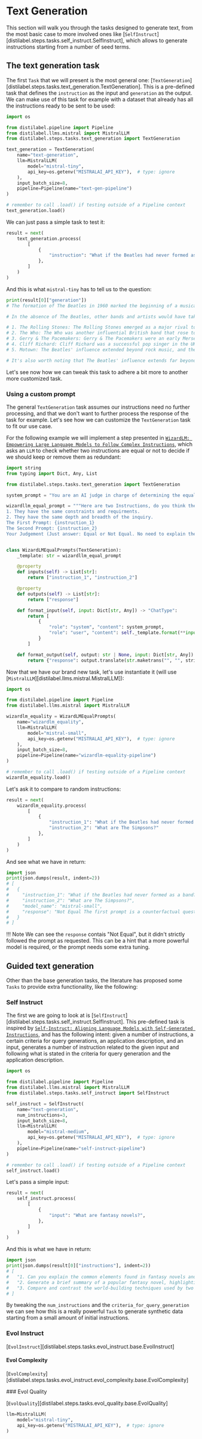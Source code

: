 # Text Generation

This section will walk you through the tasks designed to generate text, from the most basic case to more involved ones like [`SelfInstruct`][distilabel.steps.tasks.self_instruct.SelfInstruct], which allows to generate instructions starting from a number of seed terms.

## The text generation task

The first `Task` that we will present is the most general one: [`TextGeneration`][distilabel.steps.tasks.text_generation.TextGeneration]. This is a pre-defined task that defines the `instruction` as the input and `generation` as the output. We can make use of this task for example with a dataset that already has all the instructions ready to be sent to be used:

```python
import os

from distilabel.pipeline import Pipeline
from distilabel.llms.mistral import MistralLLM
from distilabel.steps.tasks.text_generation import TextGeneration

text_generation = TextGeneration(
    name="text-generation",
    llm=MistralLLM(
        model="mistral-tiny",
        api_key=os.getenv("MISTRALAI_API_KEY"),  # type: ignore
    ),
    input_batch_size=8,
    pipeline=Pipeline(name="text-gen-pipeline")
)

# remember to call .load() if testing outside of a Pipeline context
text_generation.load()
```

We can just pass a simple task to test it:

```python
result = next(
    text_generation.process(
        [
            {
                "instruction": "What if the Beatles had never formed as a band?",
            },
        ] 
    )
)
```

And this is what `mistral-tiny` has to tell us to the question:

```python
print(result[0]["generation"])
# The formation of The Beatles in 1960 marked the beginning of a musical revolution that would last for decades. Their innovative songwriting, unique harmonies, and groundbreaking recordings continue to influence musicians and shape the music industry. However, had they never formed as a band, the musical landscape would have looked very different.

# In the absence of The Beatles, other bands and artists would have taken the lead in the British Invasion of the US music charts. Some possibilities include:

# 1. The Rolling Stones: The Rolling Stones emerged as a major rival to The Beatles, and they were also a crucial part of the British Invasion. They developed their own unique sound, with a raw, edgier approach that contrasted with The Beatles' more polished style.
# 2. The Who: The Who was another influential British band that rose to prominence during the same period as The Beatles. They were known for their powerful live performances and innovative approach to rock music.
# 3. Gerry & The Pacemakers: Gerry & The Pacemakers were an early Merseybeat band, and they had several hits in the UK and the US before The Beatles. Had The Beatles not formed, they might have continued to be a major force in the music world.
# 4. Cliff Richard: Cliff Richard was a successful pop singer in the UK before The Beatles, and he continued to have hits throughout the 1960s and beyond. He might have remained the dominant British pop star had The Beatles never emerged.
# 5. Motown: The Beatles' influence extended beyond rock music, and their success paved the way for other genres to gain mainstream acceptance in the US. Motown, for instance, would have faced more resistance in breaking into the US market without The Beatles' paving the way.

# It's also worth noting that The Beatles' influence extends far beyond their music. They were trendsetters in fashion, hairstyles, and cultural norms. Their break-up in 1970 marked the end of an era in popular culture, and the music industry has never been the same since. So, even if other bands and artists had taken their place, The Beatles' impact on music and culture would still be felt.
```

Let's see now how we can tweak this task to adhere a bit more to another more customized task.

### Using a custom prompt

The general `TextGeneration` task assumes our instructions need no further processing, and that we don't want to further process the response of the task for example. Let's see how we can customize the `TextGeneration` task to fit our use case.

For the following example we will implement a step presented in [`WizardLM: Empowering Large Language Models to Follow Complex Instructions`](https://arxiv.org/abs/2304.12244), which asks an `LLM` to check whether two instructions are equal or not to decide if we should keep or remove them as redundant:

```python
import string
from typing import Dict, Any, List

from distilabel.steps.tasks.text_generation import TextGeneration

system_prompt = "You are an AI judge in charge of determining the equality of two instructions. "

wizardllm_equal_prompt = """Here are two Instructions, do you think they are equal to each other and meet the following requirements?:
1. They have the same constraints and requirments.
2. They have the same depth and breadth of the inquiry.
The First Prompt: {instruction_1}
The Second Prompt: {instruction_2}
Your Judgement (Just answer: Equal or Not Equal. No need to explain the reason):"""


class WizardLMEqualPrompts(TextGeneration):
    _template: str = wizardllm_equal_prompt

    @property
    def inputs(self) -> List[str]:
        return ["instruction_1", "instruction_2"]

    @property
    def outputs(self) -> List[str]:
        return ["response"]

    def format_input(self, input: Dict[str, Any]) -> "ChatType":
        return [
            {
                "role": "system", "content": system_prompt,
                "role": "user", "content": self._template.format(**input)
            }
        ]

    def format_output(self, output: str | None, input: Dict[str, Any]) -> Dict[str, str]:
        return {"response": output.translate(str.maketrans("", "", string.punctuation))}
```

Now that we have our brand new task, let's use instantiate it (will use [`MistralLLM`][distilabel.llms.mistral.MistralLLM]):

```python
import os

from distilabel.pipeline import Pipeline
from distilabel.llms.mistral import MistralLLM

wizardlm_equality = WizardLMEqualPrompts(
    name="wizardlm_equality",
    llm=MistralLLM(
        model="mistral-small",
        api_key=os.getenv("MISTRALAI_API_KEY"),  # type: ignore
    ),
    input_batch_size=8,
    pipeline=Pipeline(name="wizardlm-equality-pipeline")
)

# remember to call .load() if testing outside of a Pipeline context
wizardlm_equality.load()
```

Let's ask it to compare to random instructions:

```python
result = next(
    wizardlm_equality.process(
        [
            {
                "instruction_1": "What if the Beatles had never formed as a band?",
                "instruction_2": "What are The Simpsons?"
            },
        ] 
    )
)
```

And see what we have in return:

```python
import json
print(json.dumps(result, indent=2))
# [
#   {
#     "instruction_1": "What if the Beatles had never formed as a band?",
#     "instruction_2": "What are The Simpsons?",
#     "model_name": "mistral-small",
#     "response": "Not Equal The first prompt is a counterfactual question that invites exploration of the Beatles impact on music and culture if they had not formed while the second prompt asks for an explanation or definition of a longrunning TV show The Simpsons They do not share the same constraints requirements depth or breadth of inquiry"
#   }
# ]
```

!!! Note
    We can see the `response` contais "Not Equal", but it didn't strictly followed the prompt as requested. This can be a hint that a more powerful model is required, or the prompt needs some extra tuning.

## Guided text generation

Other than the base generation tasks, the literature has proposed some `Tasks` to provide extra functionality, like the following:

### Self Instruct

The first we are going to look at is [`SelfInstruct`][distilabel.steps.tasks.self_instruct.SelfInstruct]. This pre-defined task is inspired by [`Self-Instruct: Aligning Language Models with Self-Generated Instructions`](https://arxiv.org/abs/2212.10560), and has the following intent: given a number of instructions, a certain criteria for query generations, an application description, and an input, generates a number of instruction related to the given input and following what is stated in the criteria for query generation and the application description.

```python
import os

from distilabel.pipeline import Pipeline
from distilabel.llms.mistral import MistralLLM
from distilabel.steps.tasks.self_instruct import SelfInstruct

self_instruct = SelfInstruct(
    name="text-generation",
    num_instructions=3,
    input_batch_size=8,
    llm=MistralLLM(
        model="mistral-medium",
        api_key=os.getenv("MISTRALAI_API_KEY"),  # type: ignore
    ),
    pipeline=Pipeline(name="self-instruct-pipeline")
)

# remember to call .load() if testing outside of a Pipeline context
self_instruct.load()
```

Let's pass a simple input:

```python
result = next(
    self_instruct.process(
        [
            {
                "input": "What are fantasy novels?",
            },
        ] 
    )
)
```

And this is what we have in return:

```python
import json
print(json.dumps(result[0]["instructions"], indent=2))
# [
#   "1. Can you explain the common elements found in fantasy novels and their role in storytelling?",
#   "2. Generate a brief summary of a popular fantasy novel, highlighting its unique features.",
#   "3. Compare and contrast the world-building techniques used by two renowned fantasy authors."
# ]
```

By tweaking the `num_instructions` and the `criteria_for_query_generation` we can see how this is a really powerful `Task` to generate synthetic data starting from a small amount of initial instructions.

### Evol Instruct

[`EvolInstruct`][distilabel.steps.tasks.evol_instruct.base.EvolInstruct]

#### Evol Complexity

[`EvolComplexity`][distilabel.steps.tasks.evol_instruct.evol_complexity.base.EvolComplexity]

### Evol Quality

[`EvolQuality`][distilabel.steps.tasks.evol_quality.base.EvolQuality]

```python
llm=MistralLLM(
    model="mistral-tiny",
    api_key=os.getenv("MISTRALAI_API_KEY"),  # type: ignore
)
```
